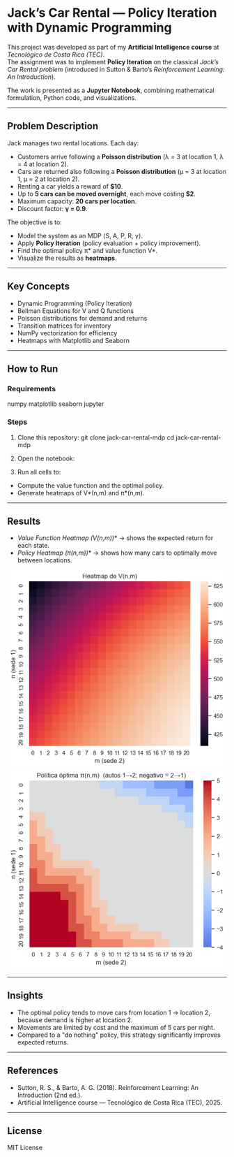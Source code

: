 # Jack’s Car Rental — Policy Iteration with Dynamic Programming

This project was developed as part of my **Artificial Intelligence course** at *Tecnológico de Costa Rica (TEC)*.  
The assignment was to implement **Policy Iteration** on the classical *Jack’s Car Rental problem* (introduced in Sutton & Barto’s *Reinforcement Learning: An Introduction*).  

The work is presented as a **Jupyter Notebook**, combining mathematical formulation, Python code, and visualizations.

---

## Problem Description

Jack manages two rental locations. Each day:
- Customers arrive following a **Poisson distribution** (λ = 3 at location 1, λ = 4 at location 2).  
- Cars are returned also following a **Poisson distribution** (μ = 3 at location 1, μ = 2 at location 2).  
- Renting a car yields a reward of **$10**.  
- Up to **5 cars can be moved overnight**, each move costing **$2**.  
- Maximum capacity: **20 cars per location**.  
- Discount factor: **γ = 0.9**.  

The objective is to:
- Model the system as an MDP ⟨S, A, P, R, γ⟩.  
- Apply **Policy Iteration** (policy evaluation + policy improvement).  
- Find the optimal policy π\* and value function V\*.  
- Visualize the results as **heatmaps**.  

---

## Key Concepts

- Dynamic Programming (Policy Iteration)  
- Bellman Equations for V and Q functions  
- Poisson distributions for demand and returns  
- Transition matrices for inventory  
- NumPy vectorization for efficiency  
- Heatmaps with Matplotlib and Seaborn  

---

## How to Run

### Requirements
numpy
matplotlib
seaborn
jupyter

### Steps
1. Clone this repository:
git clone jack-car-rental-mdp
cd jack-car-rental-mdp


2. Open the notebook:
3. Run all cells to:
- Compute the value function and the optimal policy.  
- Generate heatmaps of V*(n,m) and π*(n,m).  

---

## Results

- **Value Function Heatmap (V*(n,m))** → shows the expected return for each state.  
- **Policy Heatmap (π*(n,m))** → shows how many cars to optimally move between locations.  

![alt text](image-1.png)
![alt text](image.png)

---

## Insights

- The optimal policy tends to move cars from location 1 → location 2, because demand is higher at location 2.  
- Movements are limited by cost and the maximum of 5 cars per night.  
- Compared to a "do nothing" policy, this strategy significantly improves expected returns.  

---

## References

- Sutton, R. S., & Barto, A. G. (2018). Reinforcement Learning: An Introduction (2nd ed.).  
- Artificial Intelligence course — Tecnológico de Costa Rica (TEC), 2025.  

---

## License

MIT License

